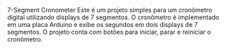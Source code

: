 7-Segment Cronometer
Este é um projeto simples para um cronômetro digital utilizando displays de 7 segmentos. O cronômetro é implementado em uma placa Arduino e exibe os segundos em dois displays de 7 segmentos. O projeto conta com botões para iniciar, parar e reiniciar o cronômetro.
